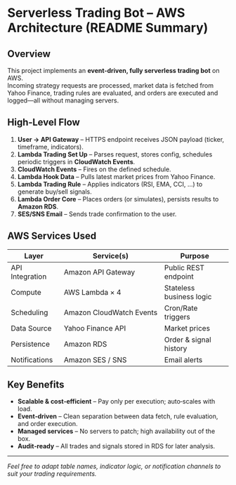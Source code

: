 # Serverless Trading Bot – AWS Architecture (README Summary)

## Overview
This project implements an **event‑driven, fully serverless trading bot** on AWS.  
Incoming strategy requests are processed, market data is fetched from Yahoo Finance, trading rules are evaluated, and orders are executed and logged—​all without managing servers.

## High‑Level Flow
1. **User → API Gateway** – HTTPS endpoint receives JSON payload (ticker, timeframe, indicators).  
2. **Lambda Trading Set Up** – Parses request, stores config, schedules periodic triggers in **CloudWatch Events**.  
3. **CloudWatch Events** – Fires on the defined schedule.  
4. **Lambda Hook Data** – Pulls latest market prices from Yahoo Finance.  
5. **Lambda Trading Rule** – Applies indicators (RSI, EMA, CCI, …) to generate buy/sell signals.  
6. **Lambda Order Core** – Places orders (or simulates), persists results to **Amazon RDS**.  
7. **SES/SNS Email** – Sends trade confirmation to the user.

## AWS Services Used
| Layer                | Service(s)              | Purpose                                  |
|----------------------|-------------------------|------------------------------------------|
| API Integration      | Amazon API Gateway      | Public REST endpoint                     |
| Compute              | AWS Lambda × 4          | Stateless business logic                 |
| Scheduling           | Amazon CloudWatch Events| Cron/Rate triggers                       |
| Data Source          | Yahoo Finance API       | Market prices                            |
| Persistence          | Amazon RDS              | Order & signal history                   |
| Notifications        | Amazon SES / SNS        | Email alerts                             |

## Key Benefits
* **Scalable & cost‑efficient** – Pay only per execution; auto‑scales with load.  
* **Event‑driven** – Clean separation between data fetch, rule evaluation, and order execution.  
* **Managed services** – No servers to patch; high availability out of the box.  
* **Audit‑ready** – All trades and signals stored in RDS for later analysis.

---
*Feel free to adapt table names, indicator logic, or notification channels to suit your trading requirements.*
